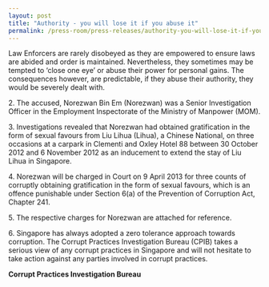 ```yaml
---
layout: post
title: "Authority - you will lose it if you abuse it"
permalink: /press-room/press-releases/authority-you-will-lose-it-if-you-abuse-it/
---
```

Law Enforcers are rarely disobeyed as they are empowered to ensure laws are abided and order is maintained. Nevertheless, they sometimes may be tempted to ‘close one eye’ or abuse their power for personal gains. The consequences however, are predictable, if they abuse their authority, they would be severely dealt with.

2\.         The accused, Norezwan Bin Em (Norezwan) was a Senior Investigation Officer in the Employment Inspectorate of the Ministry of Manpower (MOM).

3\.         Investigations revealed that Norezwan had obtained gratification in the form of sexual favours from Liu Lihua (Lihua), a Chinese National, on three occasions at a carpark in Clementi and Oxley Hotel 88 between 30 October 2012 and 6 November 2012 as an inducement to extend the stay of Liu Lihua in Singapore.

4\.         Norezwan will be charged in Court on 9 April 2013 for three counts of corruptly obtaining gratification in the form of sexual favours, which is an offence punishable under Section 6(a) of the Prevention of Corruption Act, Chapter 241.

5\.         The respective charges for Norezwan are attached for reference.

6\.         Singapore has always adopted a zero tolerance approach towards corruption. The Corrupt Practices Investigation Bureau (CPIB) takes a serious view of any corrupt practices in Singapore and will not hesitate to take action against any parties involved in corrupt practices.

**Corrupt Practices Investigation Bureau**
